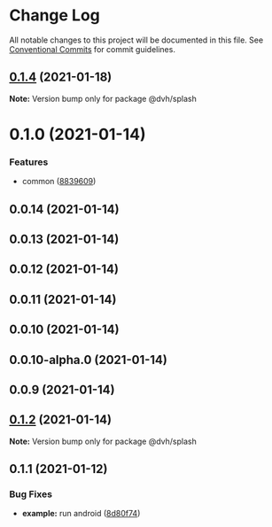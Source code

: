 # Change Log

All notable changes to this project will be documented in this file.
See [Conventional Commits](https://conventionalcommits.org) for commit guidelines.

## [0.1.4](https://github.com/danghungtb26/dvh-module/compare/@dvh/splash@0.1.2...@dvh/splash@0.1.4) (2021-01-18)

**Note:** Version bump only for package @dvh/splash

# 0.1.0 (2021-01-14)

### Features

- common ([8839609](https://github.com/danghungtb26/dvh-module/commit/8839609e679534e58f8e0ec64134aa7a26c38773))

## 0.0.14 (2021-01-14)

## 0.0.13 (2021-01-14)

## 0.0.12 (2021-01-14)

## 0.0.11 (2021-01-14)

## 0.0.10 (2021-01-14)

## 0.0.10-alpha.0 (2021-01-14)

## 0.0.9 (2021-01-14)

## [0.1.2](https://github.com/danghungtb26/dvh-module/compare/@dvh/splash@0.1.1...@dvh/splash@0.1.2) (2021-01-14)

**Note:** Version bump only for package @dvh/splash

## 0.1.1 (2021-01-12)

### Bug Fixes

- **example:** run android ([8d80f74](https://github.com/danghungtb26/splash/commit/8d80f7444c3dffa3ca836715359f7b839195bd44))
